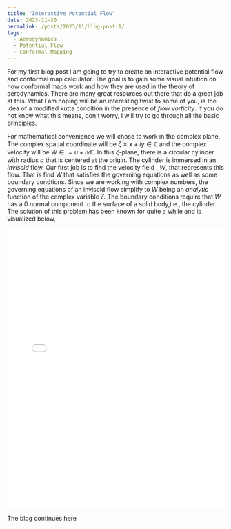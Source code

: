 ```yaml
---
title: "Interactive Potential Flow"
date: 2023-11-30
permalink: /posts/2023/11/blog-post-1/
tags:
  - Aerodynamics
  - Potential Flow
  - Conformal Mapping
---
```


For my first blog post I am going to try to create an interactive potential flow and conformal map calculator. The goal is to gain some visual intuition on how conformal maps work and how they are used in the theory of aerodynamics. There are many great resources out there that do a great job at this. What I am hoping will be an interesting twist to some of you, is the idea of a modified kutta condition in the presence of *flow vorticity*. If you do not know what this means, don't worry, I will try to go through all the basic principles. 

For mathematical convenience we will chose to work in the complex plane. The complex spatial coordinate will be $\zeta = x+iy \in \mathbb{C}$ and the complex velocity will be $W \in = u+iv \mathbb{C}$. In this $\zeta$-plane, there is a circular cylinder with radius $a$ that is centered at the origin. The cylinder is immersed in an *inviscid* flow. Our first job is to find the velocity field , $W$, that represents this flow. That is find $W$ that satisfies the governing equations as well as some boundary condtions. Since we are working with complex numbers, the governing equations of an inviscid flow simplify to $W$ being an *analytic* function of the complex variable $\zeta$. The boundary conditions require that $W$ has a 0 normal component to the surface of a solid body,i.e., the cylinder. The solution of this problem has been known for quite a while and is visualized below,

<iframe src="/assets/bokeh/vector.html" width="100%" height="650px" frameBorder="0"></iframe>

The blog continues here